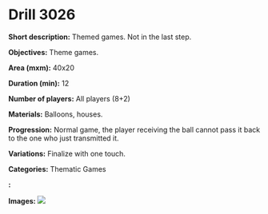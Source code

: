 # Drill 3026

**Short description:**
Themed games. Not in the last step.

**Objectives:**
Theme games.

**Area (mxm):**
40x20

**Duration (min):**
12

**Number of players:**
All players (8+2)

**Materials:**
Balloons, houses.

**Progression:**
Normal game, the player receiving the ball cannot pass it back to the one who just transmitted it.

**Variations:**
Finalize with one touch.

**Categories:**
Thematic Games

**:**


**Images:**
![](https://www.coachingfutsal.com/\images\0c3e4426-1e9f-4ea0-9fd9-4d8840a01d55_38.png)

